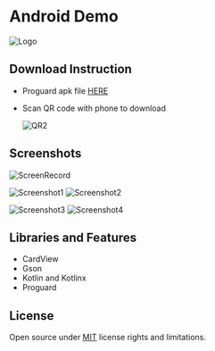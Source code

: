 # **Android Demo**
![Logo](https://i.imgur.com/mHuQpVRt.png)

## Download Instruction
* Proguard apk file [HERE](https://goo.gl/GuSzXj)
* Scan QR code with phone to download

    ![QR2](https://goo.gl/Y9p4Fb)

## Screenshots

![ScreenRecord](https://i.imgur.com/E62tk6U.gif)

![Screenshot1](https://i.imgur.com/j79Gmq0m.png)
![Screenshot2](https://i.imgur.com/vQLkzcXm.png)


![Screenshot3](https://i.imgur.com/a8IUn2Gm.png)
![Screenshot4](https://i.imgur.com/NbHlf0im.png)

## Libraries and Features
* CardView
* Gson
* Kotlin and Kotlinx
* Proguard

## License
Open source under [MIT](https://opensource.org/licenses/MIT) license rights and limitations.
